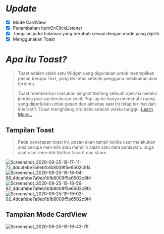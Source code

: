 # ***Update***
- [X] Mode CardView
- [X] Penambahan ItemOnClickListener
- [X] Tampilan judul halaman yang berubah sesuai dengan mode yang dipilih
- [X] Menggunakan Toast

# ***Apa itu Toast?***
> Toast adalah salah satu Widget yang digunakan untuk menmpilkan pesan berupa Text, yang terlintas setelah pengguna melakukan aksi tertentu.

> Toast memberikan masukan singkat tentang sebuah operasi melalui jendela pop-up berukuran kecil. Pop-up ini hanya memenuhi ruang yang diperlukan untuk pesan dan aktivitas saat ini tetap terlihat dan interaktif. Toast menghilang otomatis setelah waktu tunggu. [Learn More...](https://developer.android.com/guide/topics/ui/notifiers/toasts?hl=id)

## Tampilan Toast
> Pada penerapan toast ini, pesan akan tampil ketika user melakukan aksi berupa men-klik atau memilih salah satu data pahlawan. Juga saat user men-klik Button favorit dan share.

![Screenshot_2020-09-25-19-17-11-72_4dcafebe7a9eb1b1b8009f5e6502c9f4](https://user-images.githubusercontent.com/60590053/94285722-43ff7a00-ff7e-11ea-8603-b82440e88df5.png)
![Screenshot_2020-09-25-19-18-04-68_4dcafebe7a9eb1b1b8009f5e6502c9f4](https://user-images.githubusercontent.com/60590053/94285734-47930100-ff7e-11ea-8724-9253e62381d4.png)
![Screenshot_2020-09-25-19-18-56-62_4dcafebe7a9eb1b1b8009f5e6502c9f4](https://user-images.githubusercontent.com/60590053/94285757-4bbf1e80-ff7e-11ea-8b41-36f57108a3e1.png)
![Screenshot_2020-09-25-19-19-02-02_4dcafebe7a9eb1b1b8009f5e6502c9f4](https://user-images.githubusercontent.com/60590053/94285772-4feb3c00-ff7e-11ea-8439-fe363a243d6b.png)

## Tampilan Mode CardView
![Screenshot_2020-09-25-19-19-43-79](https://user-images.githubusercontent.com/60590053/94285695-3813b800-ff7e-11ea-8410-ac2ebda70311.png)
